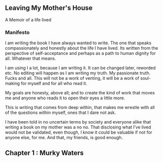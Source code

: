 ## Leaving My Mother's House
A Memoir of a life lived


### Manifesto

I am writing the book I have always wanted to write. The one that speaks compassionately and honestly about the life I have lived. Its written from the perspective of self-acceptance and perhaps as a path to human dignity for all. Whatever that means. 

I am using I a lot, because I am writing it. It can be changed later, reworded etc. No editing will happen as I am writing my truth. My passionate truth. Fucks and all. This will not be a work of venting, it will be a work of soul-making for myself and for all who read it.

My goals are honesty, above all; and to create the kind of work that moves me and anyone who reads it to open their eyes a little more.

This is writing that comes from deep within, that makes me wrestle with all of the questions within myself, ones that I dare not ask. 

I have been told in no uncertain terms by society and everyone alike that writing a book on my mother was a no no. That disclosing what I’ve lived would not be validated, even though, I know it could be valuable if not for anyone else, for me. And that, my friends, is good enough.


## Chapter 1 : Murky Waters

 
